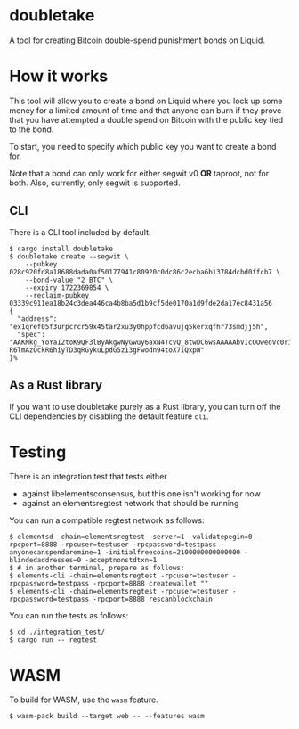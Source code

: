 doubletake
==========

A tool for creating Bitcoin double-spend punishment bonds on Liquid.


# How it works

This tool will allow you to create a bond on Liquid where you lock up some money
for a limited amount of time and that anyone can burn if they prove that you
have attempted a double spend on Bitcoin with the public key tied to the bond.

To start, you need to specify which public key you want to create a bond for.

Note that a bond can only work for either segwit v0 **OR** taproot, not for both.
Also, currently, only segwit is supported.


## CLI

There is a CLI tool included by default.

```
$ cargo install doubletake
$ doubletake create --segwit \
    --pubkey 028c920fd8a18688dada0af50177941c80920c0dc86c2ecba6b13784dcbd0ffcb7 \
    --bond-value "2 BTC" \
    --expiry 1722369854 \
    --reclaim-pubkey 03339c911ea18b24c3dea446ca4b8ba5d1b9cf5de0170a1d9fde2da17ec8431a56
{
  "address": "ex1qref05f3urpcrcr59x45tar2xu3y0hppfcd6avujq5kerxqfhr73smdjj5h",
  "spec": "AAKMkg_YoYaI2toK9QF3lByAkgwNyGwuy6axN4TcvQ_8twDC6wsAAAAAbVIcOOweoVc0riK3xGBkQSgpwNBXnwpxPRwE7el5Am8-R6lmAzOckR6hiyTD3qRGykuLpdG5z13gFwodn94toX7IQxpW"
}%
```


## As a Rust library

If you want to use doubletake purely as a Rust library, you can
turn off the CLI dependencies by disabling the default feature `cli`.


# Testing

There is an integration test that tests either

- against libelementsconsensus, but this one isn't working for now
- against an elementsregtest network that should be running

You can run a compatible regtest network as follows:

```
$ elementsd -chain=elementsregtest -server=1 -validatepegin=0 -rpcport=8888 -rpcuser=testuser -rpcpassword=testpass -anyonecanspendaremine=1 -initialfreecoins=2100000000000000 -blindedaddresses=0 -acceptnonstdtxn=1
$ # in another terminal, prepare as follows:
$ elements-cli -chain=elementsregtest -rpcuser=testuser -rpcpassword=testpass -rpcport=8888 createwallet ""
$ elements-cli -chain=elementsregtest -rpcuser=testuser -rpcpassword=testpass -rpcport=8888 rescanblockchain
```

You can run the tests as follows:

```
$ cd ./integration_test/
$ cargo run -- regtest
```


# WASM

To build for WASM, use the `wasm` feature.

```
$ wasm-pack build --target web -- --features wasm
```
